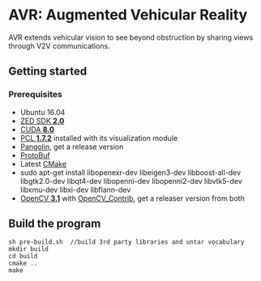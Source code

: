 # AVR: Augmented Vehicular Reality

AVR extends vehicular vision to see beyond obstruction by sharing views through V2V communications.


## Getting started

### Prerequisites

- Ubuntu 16.04
- [ZED SDK **2.0**](https://www.stereolabs.com/developers/)
- [CUDA **8.0**](https://developer.nvidia.com/cuda-downloads)
- [PCL **1.7.2**](https://github.com/PointCloudLibrary/pcl) installed with its visualization module
- [Pangolin](https://github.com/stevenlovegrove/Pangolin), get a release version 
- [ProtoBuf](https://github.com/google/protobuf/blob/master/src/README.md)
- Latest [CMake](https://cmake.org/download/)
- sudo apt-get install libopenexr-dev libeigen3-dev libboost-all-dev libgtk2.0-dev libqt4-dev libopenni-dev libopenni2-dev libvtk5-dev libxmu-dev libxi-dev libflann-dev
- [OpenCV **3.1**](http://opencv.org/downloads.html) with [OpenCV_Contrib](https://github.com/opencv/opencv_contrib), get a releaser version from both



## Build the program

    sh pre-build.sh  //build 3rd party libraries and untar vocabulary
    mkdir build
    cd build
    cmake ..
    make
